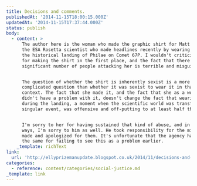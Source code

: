 ```yaml
---
title: Decisions and comments.
publishedAt: '2014-11-15T18:00:15.000Z'
updatedAt: '2014-11-15T17:37:44.000Z'
status: publish
body:
  - content: >
      The author here is the woman who made the graphic shirt for Matt Taylor,
      the ESA Rosetta scientist who made headlines recently by wearing it during
      the historical landing of Philae on Comet 67P. I wouldn't criticize her
      for making the shirt in the first place, and the fact that there was a
      significant number of people attacking her is terrible and misguided.


      The question of whether the shirt is inherently sexist is a more
      complicated question than whether it was sexist to wear it in that
      context. The fact that she made it, and the fact that she as a woman
      didn't have a problem with it, doesn't change the fact that wearing it
      during the landing, a moment when the scientific world was transfixed on a
      singular event, was offensive and off-putting to at least half the world.


      I'm sorry to her for having sustained that kind of abuse, and in some
      ways, I'm sorry to him as well. He took responsibility for the mistakes he
      made and apologized for them. It's unfortunate that the agency hasn't done
      the same for failing to see this as a problem earlier.
    _template: richText
link:
  url: 'http://ellyprizemanupdate.blogspot.co.uk/2014/11/decisions-and-comments.html'
categories:
  - reference: content/categories/social-justice.md
_template: link
---
```



